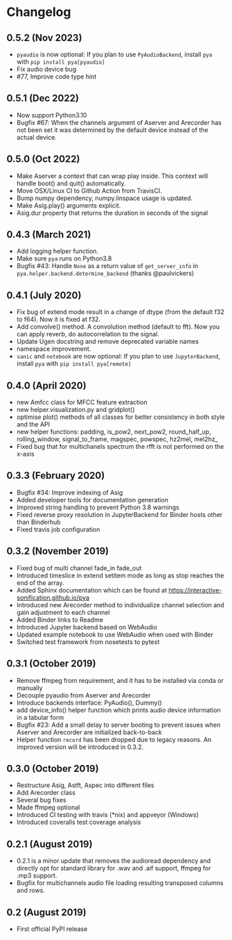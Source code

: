 # Changelog

## 0.5.2 (Nov 2023)
* `pyaudio` is now optional: If you plan to use `PyAudioBackend`, install `pya` with `pip install pya[pyaudio]`
* Fix audio device bug 
* #77, Improve code type hint

## 0.5.1 (Dec 2022)
* Now support Python3.10
* Bugfix #67: When the channels argument of Aserver and Arecorder has not been set it was determined by the default device instead of the actual device.

## 0.5.0 (Oct 2022)
* Make Aserver a context that can wrap play inside. This context will handle boot() and quit() automatically.
* Move OSX/Linux CI to Github Action from TravisCI.
* Bump numpy dependency, numpy.linspace usage is updated.
* Make Asig.play() arguments explicit. 
* Asig.dur property that returns the duration in seconds of the signal

## 0.4.3 (March 2021)
* Add logging helper function.
* Make sure `pya` runs on Python3.8
* Bugfix #43: Handle `None` as a return value of `get_server_info` in `pya.helper.backend.determine_backend` (thanks @paulvickers)

## 0.4.1 (July 2020)
* Fix bug of extend mode result in a change of dtype (from the default f32 to f64). Now it is fixed at f32.
* Add convolve() method. A convolution method (default to fft). Now you can apply reverb, do autocorrelation to the signal.
* Update Ugen docstring and remove deprecated variable names
* namespace improvement.
* `sanic` and `notebook` are now optional: If you plan to use `JupyterBackend`, install `pya` with `pip install pya[remote]`

## 0.4.0 (April 2020)
* new Amfcc class for MFCC feature extraction
* new helper.visualization.py and gridplot()
* optimise plot() methods of all classes for better consistency in both style and the API
* new helper functions: padding, is_pow2, next_pow2, round_half_up, rolling_window, signal_to_frame,
  magspec, powspec, hz2mel, mel2hz_
* Fixed bug that for multichanels spectrum the rfft is not performed on the x-axis

## 0.3.3 (February 2020)

* Bugfix #34: Improve indexing of Asig
* Added developer tools for documentation generation
* Improved string handling to prevent Python 3.8 warnings
* Fixed reverse proxy resolution in JupyterBackend for Binder hosts other than Binderhub
* Fixed travis job configuration

## 0.3.2 (November 2019)

* Fixed bug of multi channel fade_in fade_out
* Introduced timeslice in extend setitem mode as long as stop reaches the end of the array.
* Added Sphinx documentation which can be found at https://interactive-sonification.github.io/pya
* Introduced new Arecorder method to individualize channel selection and gain adjustment to each channel
* Added Binder links to Readme
* Introduced Jupyter backend based on WebAudio
* Updated example notebook to use WebAudio when used with Binder
* Switched test framework from nosetests to pytest


## 0.3.1 (October 2019)

* Remove ffmpeg from requirement, and it has to be installed via conda or manually
* Decouple pyaudio from Aserver and Arecorder
* Introduce backends interface: PyAudio(), Dummy()
* add device_info() helper function which prints audio device information in a tabular form
* Bugfix #23: Add a small delay to server booting to prevent issues when Aserver and Arecorder are initialized back-to-back
* Helper function `record` has been dropped due to legacy reasons. An improved version will be introduced in 0.3.2.


## 0.3.0 (October 2019)

* Restructure Asig, Astft, Aspec into different files
* Add Arecorder class
* Several bug fixes
* Made ffmpeg optional
* Introduced CI testing with travis (*nix) and appveyor (Windows)
* Introduced coveralls test coverage analysis


## 0.2.1 (August 2019)

* 0.2.1 is a minor update that removes the audioread dependency and directly opt for standard library for .wav and .aif support, ffmpeg for .mp3 support.
* Bugfix for multichannels audio file loading resulting transposed columns and rows.


## 0.2 (August 2019)

* First official PyPI release

